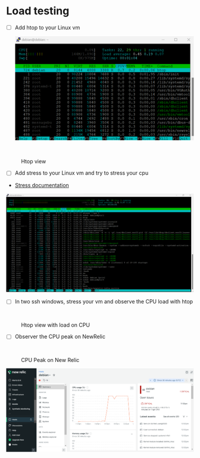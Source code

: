 # Load testing

* [ ] Add htop to your Linux vm

  ![image-20230512140326029](assets/image-20230512140326029.png)

<figure><img src="../../.gitbook/assets/image (10).png" alt=""><figcaption><p>Htop view</p></figcaption></figure>

* [ ] Add stress to your Linux vm and try to stress your cpu

<!---->

* [Stress documentation](https://www.golinuxcloud.com/stress-command-in-linux/)

<!---->

![image-20230512135815014](assets/image-20230512135815014.png)



* [ ] In two ssh windows, stress your vm and observe the CPU load with htop

<figure><img src="../../.gitbook/assets/image (11).png" alt=""><figcaption><p>Htop view with load on CPU</p></figcaption></figure>

* [ ] Observer the CPU peak on NewRelic

<figure><img src="../../.gitbook/assets/image (4).png" alt=""><figcaption><p>CPU Peak on New Relic</p></figcaption></figure>

![image-20230512140522523](assets/image-20230512140522523.png)
